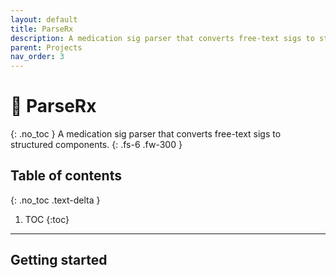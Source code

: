 ```yaml
---
layout: default
title: ParseRx
description: A medication sig parser that converts free-text sigs to structured components.
parent: Projects
nav_order: 3
---
```


# 🧠 ParseRx
{: .no_toc }
A medication sig parser that converts free-text sigs to structured components.
{: .fs-6 .fw-300 }

## Table of contents
{: .no_toc .text-delta }

1. TOC
{:toc}

---

## Getting started
